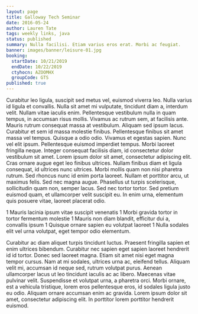 ```yaml
---
layout: page
title: Galloway Tech Seminar
date: 2016-05-24
author: Lauren Tate
tags: weekly links, java
status: published
summary: Nulla facilisi. Etiam varius eros erat. Morbi ac feugiat.
banner: images/banner/leisure-01.jpg
booking:
  startDate: 10/21/2019
  endDate: 10/22/2019
  ctyhocn: AZOOMHX
  groupCode: GTS
published: true
---
```

Curabitur leo ligula, suscipit sed metus vel, euismod viverra leo. Nulla varius id ligula et convallis. Nulla sit amet mi vulputate, tincidunt diam a, interdum velit. Nullam vitae iaculis enim. Pellentesque vestibulum nulla in quam tempus, in accumsan risus mollis. Vivamus ac rutrum sem, at facilisis ante. Mauris rutrum consequat massa at vestibulum. Aliquam sed ipsum lacus. Curabitur et sem id massa molestie finibus. Pellentesque finibus sit amet massa vel tempus. Quisque a odio odio. Vivamus et egestas sapien. Nunc vel elit ipsum. Pellentesque euismod imperdiet tempus. Morbi laoreet fringilla neque. Integer consequat facilisis diam, id consectetur dolor vestibulum sit amet.
Lorem ipsum dolor sit amet, consectetur adipiscing elit. Cras ornare augue eget leo finibus ultrices. Nullam finibus diam et ligula consequat, id ultrices nunc ultrices. Morbi mollis quam non nisi pharetra rutrum. Sed rhoncus nunc id enim porta laoreet. Nullam et porttitor arcu, ut maximus felis. Sed nec magna augue. Phasellus ut turpis scelerisque, sollicitudin quam non, semper lacus. Sed nec tortor tortor. Sed pretium euismod quam, et ullamcorper velit suscipit eu. In enim urna, elementum quis posuere vitae, laoreet placerat odio.

1 Mauris lacinia ipsum vitae suscipit venenatis
1 Morbi gravida tortor in tortor fermentum molestie
1 Mauris non diam blandit, efficitur dui a, convallis ipsum
1 Quisque ornare sapien eu volutpat laoreet
1 Nulla sodales elit vel urna volutpat, eget tempor odio elementum.

Curabitur ac diam aliquet turpis tincidunt luctus. Praesent fringilla sapien et enim ultrices bibendum. Curabitur nec sapien eget sapien laoreet hendrerit id id tortor. Donec sed laoreet magna. Etiam sit amet nisi eget magna tempor cursus. Nam at mi sodales, ultrices urna ac, eleifend tellus. Aliquam velit mi, accumsan id neque sed, rutrum volutpat purus. Aenean ullamcorper lacus ut leo tincidunt iaculis ac ac libero. Maecenas vitae pulvinar velit. Suspendisse et volutpat urna, a pharetra orci. Morbi ornare, est a vehicula tristique, lorem eros pellentesque eros, id sodales ligula justo eu odio. Aliquam ornare accumsan enim ac gravida. Lorem ipsum dolor sit amet, consectetur adipiscing elit. In porttitor lorem porttitor hendrerit euismod.
